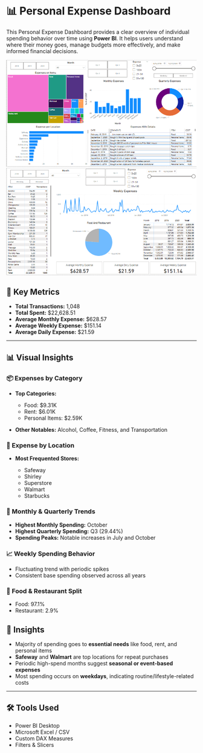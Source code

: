 # 📊 Personal Expense Dashboard
This Personal Expense Dashboard provides a clear overview of individual spending behavior over time using **Power BI**. It helps users understand where their money goes, manage budgets more effectively, and make informed financial decisions.

![Dashboard](https://github.com/MuhammadFurqanMohsin25Apr/Personal_Expenses_Dashboard/blob/main/Dashboard6.1.png)
![Dashboard](https://github.com/MuhammadFurqanMohsin25Apr/Personal_Expenses_Dashboard/blob/main/Dashboard6.2.png)

## 📌 Key Metrics

* **Total Transactions:** 1,048
* **Total Spent:** \$22,628.51
* **Average Monthly Expense:** \$628.57
* **Average Weekly Expense:** \$151.14
* **Average Daily Expense:** \$21.59

---

## 📊 Visual Insights

### 📦 Expenses by Category

* **Top Categories:**

  * Food: \$9.31K
  * Rent: \$6.01K
  * Personal Items: \$2.59K
* **Other Notables:** Alcohol, Coffee, Fitness, and Transportation

### 🏪 Expense by Location

* **Most Frequented Stores:**

  * Safeway
  * Shirley
  * Superstore
  * Walmart
  * Starbucks

### 📅 Monthly & Quarterly Trends

* **Highest Monthly Spending:** October
* **Highest Quarterly Spending:** Q3 (29.44%)
* **Spending Peaks:** Notable increases in July and October

### 📈 Weekly Spending Behavior

* Fluctuating trend with periodic spikes
* Consistent base spending observed across all years

### 🍴 Food & Restaurant Split

* Food: 97.1%
* Restaurant: 2.9%

## 🧠 Insights

* Majority of spending goes to **essential needs** like food, rent, and personal items
* **Safeway** and **Walmart** are top locations for repeat purchases
* Periodic high-spend months suggest **seasonal or event-based expenses**
* Most spending occurs on **weekdays**, indicating routine/lifestyle-related costs

---

## 🛠️ Tools Used

* Power BI Desktop
* Microsoft Excel / CSV
* Custom DAX Measures
* Filters & Slicers
